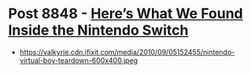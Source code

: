 # Post 8848 - [Here&#8217;s What We Found Inside the Nintendo Switch](https://www.ifixit.com/News/8848/nintendo-switch-teardown)

- https://valkyrie.cdn.ifixit.com/media/2010/09/05152455/nintendo-virtual-boy-teardown-600x400.jpeg
